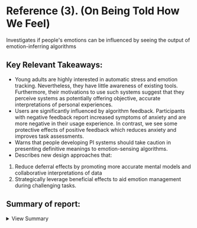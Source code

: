 # Reference (3). (On Being Told How We Feel)

Investigates if people's emotions can be influenced by seeing the output of emotion-inferring algorithms

## Key Relevant Takeaways:
  - Young adults are highly interested in automatic stress and emotion tracking. Nevertheless, they have little awareness of existing tools. Furthermore, their motivations to use such systems suggest that they perceive systems as potentially offering objective, accurate interpretations of personal experiences.
  - Users are significantly influenced by algorithm feedback. Participants with negative feedback report increased symptoms of anxiety and are more negative in their usage experience. In contrast, we see some protective effects of positive feedback which reduces anxiety and improves task assessments.
  - Warns that people developing PI systems should take caution in presenting definitive meanings to emotion-sensing algorithms. 
  - Describes new design approaches that:
   1. Reduce deferral effects by promoting more accurate mental models and collaborative interpretations of data
   2. Strategically leverage beneficial effects to aid emotion management during challenging tasks.

## Summary of report:

<details><summary>View Summary</summary>

### HEADING 1
 
### HEADING 2 ...

  </details>
